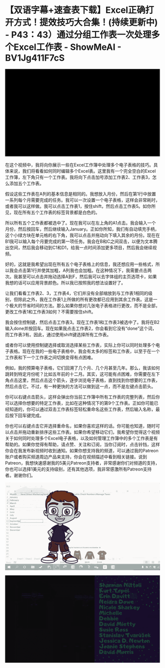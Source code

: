 # 【双语字幕+速查表下载】Excel正确打开方式！提效技巧大合集！(持续更新中) - P43：43）通过分组工作表一次处理多个Excel工作表 - ShowMeAI - BV1Jg411F7cS

![](img/dbe3adaf002f1c6ab91c4ac3462410dc_0.png)

在这个视频中，我将向你展示一些在Excel工作簿中处理多个电子表格的技巧。具体来说，我们将看看如何同时编辑多个Excel表。这里我有一个完全空白的Excel工作簿，左下角只有一个工作表。我将向下点击加号添加工作表2、工作表3，怎么添加五个工作表。

假设这些工作表在A列的基本信息是相同的。我想放入月份，然后在第1行中放置一系列每个月需要完成的任务。我可以一次设置一个电子表格，这样会非常耗时，或者我可以这样做。我可以点击工作表1，按住shift，然后点击工作表5。如你所见，现在所有五个工作表的标签背景都是白色的。

所以所有五个工作表都被选中了。现在我可以在左上角的A1点击。我会输入一个月份，然后按回车，然后继续输入January。正如你所知，我们有自动填充手柄，这个小绿方块在单元格的右下角，我可以点击并拖动向下填入其余的月份。现在在B1我可以输入每个月要完成的第一项任务。我会在B和C之间双击，以便为文本腾出空间，然后我会移动到C1和D1，给我一点时间添加更多项目，然后我会继续视频。

好的，这就是我希望出现在所有五个电子表格上的信息，我还想应用一些格式，所以我会点击第1行并使其加粗，A列我也会加粗。在这种情况下，我需要点击两次。我甚至可以点击并拖动选择A到F，然后我可以去字体组的主页选项卡，如果我想的话可以应用背景颜色。所以我已按照我的想法设置好了。

让我们看看工作表2、3，工作表4，它们并没有全部缩放到与工作表1相同的级别，但除此之外，我在工作表1上所做的所有更改都已应用到其余工作表。这是一个极大的节省时间的方法。那么如果你想对几张电子表格进行更改，而不是全部，更改工作表1和工作表3如何？不需要按住shift。

我会按住控制键，然后点击工作表3。现在工作表1和工作表3被选中了。我将在B2输入done并按回车。现在如果我点击工作表2，你会看到它没有“done”这个词，而工作表3有。因此，通过使用shift键选择所有工作表。

或者你可以使用控制键选择或取消选择某些工作表，实际上你可以同时处理多个电子表格。现在在我的一些电子表格中，我会有太多的标签和工作表，以至于在一个工作表和下一个工作表之间切换变得有点困难。

例如，我的预算电子表格，它们回溯了几个月、几个月甚至几年。那么，我该如何跳转到特定月份呢？比如五年前的十二月。其实，这可能有点困难，你需要在左下角点击这里，然后点击这个箭头，逐步浏览电子表格，直到找到你想要的工作表，然后点击它。不过，有一种更快的方法可以做到这一点，而不是左键点击箭头。

你可以右键点击箭头，这样会弹出你当前工作簿中所有工作表的完整列表，然后你可以选择你想要的特定工作表，比如在这种情况下的第9个工作表。正如你可能已经知道的，你可以通过双击工作表标签轻松重命名这些工作表，然后输入名称，最后按下回车键完成。

你也可以右键点击它并选择重命名，如果你喜欢这样的话。你可能也知道，随时可以点击并拖动重新排序这些工作表。如果你希望移动它们，我希望你觉得这个视频关于如何同时处理多个Excel电子表格，以及如何管理工作簿中的多个工作表是有帮助的。如果你觉得有帮助，请点赞、关注和订阅，当你订阅时，点击铃铛，这样你会在我发布新视频时收到通知。如果你想支持我的频道，可以通过我的Patreon账户或者购买频道周边产品来支持，你会在视频描述中看到相关链接。说到Patreon，我想快速感谢我的5美元Patreon支持者，非常感谢你们对频道的支持，你也可以选择1美元的支持级别，还有其他选项，我非常感激所有Patreon支持者。谢谢你们。

![](img/dbe3adaf002f1c6ab91c4ac3462410dc_2.png)

![](img/dbe3adaf002f1c6ab91c4ac3462410dc_3.png)

